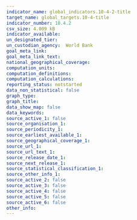 ```yaml
---
indicator_name: global_indicators.10-4-2-title
target_name: global_targets.10-4-title
indicator_number: 10.4.2
csv_size: 4.009 kB
indicator_available: 
un_designated_tier: 
un_custodian_agency:  World Bank
goal_meta_link:
goal_meta_link_text:
national_geographical_coverage: 
computation_units: 
computation_definitions: 
computation_calculations: 
reporting_status: notstarted
data_non_statistical: false
graph_type: 
graph_title: 
data_show_map: false
data_keywords: 
source_active_1: false
source_organisation_1: 
source_periodicity_1: 
source_earliest_available_1: 
source_geographical_coverage_1: 
source_url_1:
source_url_text_1: 
source_release_date_1: 
source_next_release_1: 
source_statistical_classification_1: 
source_other_info_1: 
source_active_2: false
source_active_3: false
source_active_4: false
source_active_5: false
source_active_6: false
other_info: 
---
```

